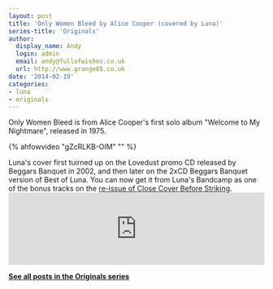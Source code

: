 ```yaml
---
layout: post
title: 'Only Women Bleed by Alice Cooper (covered by Luna)'
series-title: 'Originals'
author:
  display_name: Andy
  login: admin
  email: andy@fullofwishes.co.uk
  url: http://www.grange85.co.uk
date: '2014-02-19'
categories:
- luna
- originals
---
```

<p>Only Women Bleed is from Alice Cooper's first solo album "Welcome to My Nightmare", released in 1975.</p>
{% ahfowvideo "gZcRLKB-OlM" "" %}
<p>Luna's cover first tuirned up on the Lovedust promo CD released by Beggars Banquet in 2002, and then later on the 2xCD Beggars Banquet version of Best of Luna. You can now get it from Luna's Bandcamp as one of the bonus tracks on the <a href="http://luna.bandcamp.com/album/close-cover-before-striking">re-issue of Close Cover Before Striking</a>.<br />
<iframe style="border: 0; width: 100%; height: 142px;" src="https://bandcamp.com/EmbeddedPlayer/album=3884059705/size=large/bgcol=ffffff/linkcol=0687f5/tracklist=false/artwork=small/t=9/transparent=true/" seamless><a href="http://luna.bandcamp.com/album/close-cover-before-striking">Close Cover Before Striking by Luna</a></iframe></p>
<p><strong><a href="/category/originals/" title="List: Originals">See all posts in the Originals series</a></strong></p>
